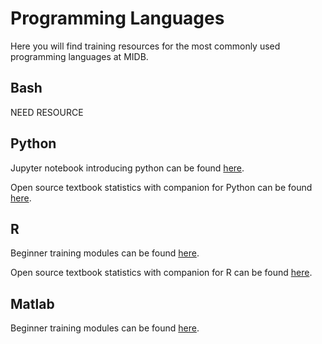 # Programming Languages

Here you will find training resources for the most commonly used programming languages at MIDB.  

## Bash  

NEED RESOURCE

## Python  

Jupyter notebook introducing python can be found [here](https://github.com/LuciMoore/EXITO_workshop).  

Open source textbook statistics with companion for Python can be found [here](https://statsthinking21.org/).

## R

Beginner training modules can be found [here](https://r-bootcamp.netlify.app/).  

Open source textbook statistics with companion for R can be found [here](https://statsthinking21.org/).  

## Matlab

Beginner training modules can be found [here](https://matlabacademy.mathworks.com/).  

